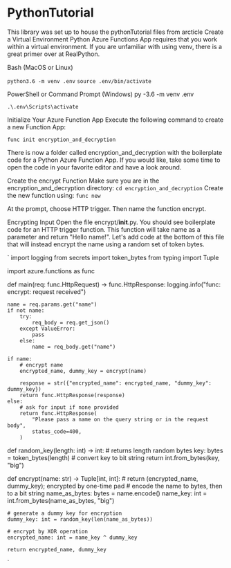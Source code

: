 # PythonTutorial
This library was set up to house the pythonTutorial files from arcticle
Create a Virtual Environment
Python Azure Functions App requires that you work within a virtual environment. If you are unfamiliar with using venv, there is a great primer over at RealPython.

Bash (MacOS or Linux)

`python3.6 -m venv .env`
`source .env/bin/activate`

PowerShell or Command Prompt (Windows)
py -3.6 -m venv .env

`.\.env\Scripts\activate`


Initialize Your Azure Function App
Execute the following command to create a new Function App:

`func init encryption_and_decryption`

There is now a folder called encryption_and_decryption with the boilerplate code for a Python Azure Function App. If you would like, take some time to open the code in your favorite editor and have a look around.



Create the encrypt Function
Make sure you are in the encryption_and_decryption directory:
`cd encryption_and_decryption`
Create the new function using:
`func new`

At the prompt, choose HTTP trigger. Then name the function encrypt.

Encrypting Input
Open the file encrypt/__init__.py. You should see boilerplate code for an HTTP trigger function. This function will take name as a parameter and return "Hello name!". Let's add code at the bottom of this file that will instead encrypt the name using a random set of token bytes.


`
import logging
from secrets import token_bytes
from typing import Tuple


import azure.functions as func


def main(req: func.HttpRequest) -> func.HttpResponse:
    logging.info("func: encrypt: request received")

    name = req.params.get("name")
    if not name:
        try:
            req_body = req.get_json()
        except ValueError:
            pass
        else:
            name = req_body.get("name")

    if name:
        # encrypt name
        encrypted_name, dummy_key = encrypt(name)

        response = str({"encrypted_name": encrypted_name, "dummy_key": dummy_key})
        return func.HttpResponse(response)
    else:
        # ask for input if none provided
        return func.HttpResponse(
            "Please pass a name on the query string or in the request body",
            status_code=400,
        )


def random_key(length: int) -> int:
    # returns length random bytes
    key: bytes = token_bytes(length)
    # convert key to bit string
    return int.from_bytes(key, "big")


def encrypt(name: str) -> Tuple[int, int]:
    # return (encrypted_name, dummy_key); encrypted by one-time pad
    # encode the name to bytes, then to a bit string
    name_as_bytes: bytes = name.encode()
    name_key: int = int.from_bytes(name_as_bytes, "big")

    # generate a dummy key for encryption
    dummy_key: int = random_key(len(name_as_bytes))

    # encrypt by XOR operation
    encrypted_name: int = name_key ^ dummy_key

    return encrypted_name, dummy_key
   `
